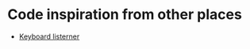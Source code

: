 # Code inspiration from other places

- [Keyboard listerner](https://github.com/kittykatattack/learningPixi?tab=readme-ov-file#keyboard)

